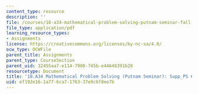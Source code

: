 ```yaml
---
content_type: resource
description: ''
file: /courses/18-a34-mathematical-problem-solving-putnam-seminar-fall-2018/ef192e161a776ca7176337e9c6f8ee7b_MIT18_A34F18Supp6.pdf
file_type: application/pdf
learning_resource_types:
- Assignments
license: https://creativecommons.org/licenses/by-nc-sa/4.0/
ocw_type: OCWFile
parent_title: Assignments
parent_type: CourseSection
parent_uid: 32455aa7-e114-7908-745b-e44648391b28
resourcetype: Document
title: '18.A34 Mathematical Problem Solving (Putnam Seminar): Supp_PS 6'
uid: ef192e16-1a77-6ca7-1763-37e9c6f8ee7b
---
```

